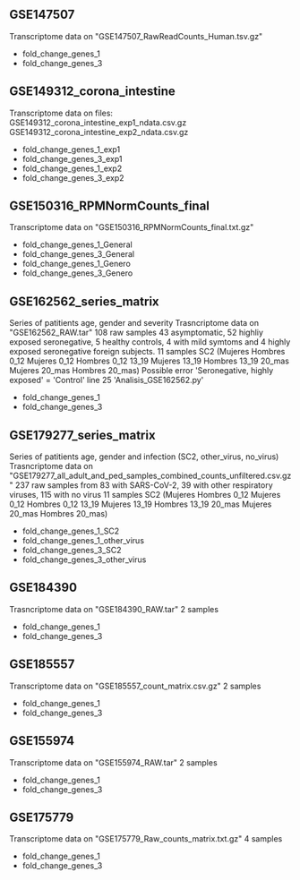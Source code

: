 ## GSE147507
Transcriptome data on "GSE147507_RawReadCounts_Human.tsv.gz"
- fold_change_genes_1
- fold_change_genes_3

## GSE149312_corona_intestine
Transcriptome data on files:
GSE149312_corona_intestine_exp1_ndata.csv.gz
GSE149312_corona_intestine_exp2_ndata.csv.gz
- fold_change_genes_1_exp1
- fold_change_genes_3_exp1
- fold_change_genes_1_exp2
- fold_change_genes_3_exp2

## GSE150316_RPMNormCounts_final
Transcriptome data on "GSE150316_RPMNormCounts_final.txt.gz"
- fold_change_genes_1_General
- fold_change_genes_3_General
- fold_change_genes_1_Genero
- fold_change_genes_3_Genero

## GSE162562_series_matrix
Series of patitients age, gender and severity
Trasncriptome data on "GSE162562_RAW.tar"
108 raw samples 43 asymptomatic, 52 highliy exposed seronegative, 5 healthy controls, 4 with mild symtoms and 4 highly exposed seronegative foreign subjects.
11 samples SC2 (Mujeres             Hombres
    0_12        Mujeres 0_12        Hombres 0_12
    13_19       Mujeres 13_19       Hombres 13_19
    20_mas      Mujeres 20_mas      Hombres 20_mas)
Possible error 'Seronegative, highly exposed' = 'Control' line 25 'Analisis_GSE162562.py'
- fold_change_genes_1
- fold_change_genes_3

## GSE179277_series_matrix 
Series of patitients age, gender and infection (SC2, other_virus, no_virus)
Trasncriptome data on "GSE179277_all_adult_and_ped_samples_combined_counts_unfiltered.csv.gz"
237 raw samples from 83 with SARS-CoV-2, 39 with other respiratory viruses, 115 with no virus
11 samples SC2 (Mujeres             Hombres
    0_12        Mujeres 0_12        Hombres 0_12
    13_19       Mujeres 13_19       Hombres 13_19
    20_mas      Mujeres 20_mas      Hombres 20_mas)
- fold_change_genes_1_SC2
- fold_change_genes_1_other_virus
- fold_change_genes_3_SC2
- fold_change_genes_3_other_virus

## GSE184390
Trasncriptome data on "GSE184390_RAW.tar"
2 samples
- fold_change_genes_1
- fold_change_genes_3

## GSE185557
Transcriptome data on "GSE185557_count_matrix.csv.gz"
2 samples
- fold_change_genes_1
- fold_change_genes_3

## GSE155974
Transcriptome data on "GSE155974_RAW.tar"
2 samples
- fold_change_genes_1
- fold_change_genes_3

## GSE175779
Transcriptome data on "GSE175779_Raw_counts_matrix.txt.gz"
4 samples
- fold_change_genes_1
- fold_change_genes_3